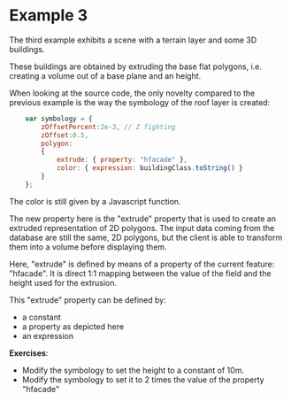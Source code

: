 Example 3
=========

The third example exhibits a scene with a terrain layer and some 3D buildings.

These buildings are obtained by extruding the base flat polygons, i.e. creating a volume out of a base plane and an height.

When looking at the source code, the only novelty compared to the previous example is the way the symbology of the roof layer is created:

```Javascript
    var symbology = {
        zOffsetPercent:2e-3, // Z fighting
        zOffset:0.5,
        polygon:
        {
            extrude: { property: "hfacade" },
            color: { expression: buildingClass.toString() }
        }
    };
```

The color is still given by a Javascript function.

The new property here is the "extrude" property that is used to create an extruded representation of 2D polygons. The input data coming from the database are still the same, 2D polygons, but the client is able to transform them into a volume before displaying them.

Here, "extrude" is defined by means of a property of the current feature: "hfacade". It is direct 1:1 mapping between the value of the field and the height used for the extrusion.

This "extrude" property can be defined by:
* a constant
* a property as depicted here
* an expression

**Exercises**:
* Modify the symbology to set the height to a constant of 10m.
* Modify the symbology to set it to 2 times the value of the property "hfacade"

